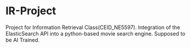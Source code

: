 # IR-Project
Project for Information Retrieval Class(CEID_NE5597).
Integration of the ElasticSearch API into a python-based movie search engine.
Supposed to be AI Trained.
